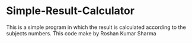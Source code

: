 # Simple-Result-Calculator
This is a simple program in which the result is calculated according to the subjects numbers.
This code make by Roshan Kumar Sharma
